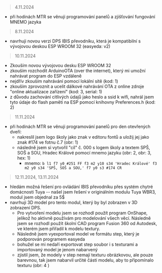 

>4.11.2024
- při hodinách MTR se věnuji programování panelů a zjišťování fungování MNEMO jazyka

>8.11.2024
- navrhuji novou verzi DPS IBIS převodníku, která je kompatibilní s vývojovou deskou ESP WROOM 32 (easyeda: v2)

>10.11.2024
- Zkouším novou vývojovou desku ESP WROOM 32
- zkouším rozchodit ArduinoOTA (over the internet), který mi umožní nahrávat program do ESP vzdáleně
- nejdřív zkouším nahrávání pomocí lokální sítě (kod: 1)
- zkouším zprovoznit a ucelit dálkové nahrávání OTA z online zdroje "online aktualizace zařízení" (kod: 3, serial: 1)
- z důvodu zachování citlivých údajů jako heslo a ssid k wifi, nahrál jsem tyto údaje do flash paměti na ESP pomocí knihovny Preferences.h (kod: 2)

>11.11.2024
- při hodinách MTR se věnuji programování panelů pro den otevřených dveří:
  - nakreslil jsem logo školy jako znak v editoru fontů a uložij jej jako znak #174 ve fotnu č.7 (obr: 1)
  - následně jsem si vytvořil "cíl" č. 000 s logem školy a textem SPŠ, SOŠ a SOU, Hradec Králové pomocí mnemo jazyku (obr: 2, obr: 3, hex: 1)
    - mnemo: `b l1 f7 y0 #251 FF f3 m2 y10 s34 'Hradec Králové' f3 m2 y0 s34 'SPŠ, SOŠ a SOU,' f7 y0 s3 #174 CR`

>12.11.2024, 13.11.2024
- hledám možná řešení pro ovládání IBIS převodníku přes systém chytré domácnosti Tuya -- našel jsem řešení v originálním modulu Tuya WBR3, modul jsem objednal za 5$
- navrhuji 3D model pro tento modul, který by byl zobrazen v 3D zobrazení DPS.
  - Pro vytvoření modelu jsem se rozhodl použít program OnShape, jelikož ho aktivně používám pro modelování všech věcí. Následně jsem se rozhodl použít školní CAD program Fusion 360 od Autodesk, ve kterém jsem přiřadil k modelu textury.
  - Následně jsem vyexportoval model ve formátu step, který je podporován programem easyeda
  - bohužel se mi nedaří exportovat step soubor i s texturami a importovaný model je jenom nabarvený
  - zjistil jsem, že modely v step nemají texturu obrázkovou, ale pouze barevnou, tak jsem nabarvil určité části modelu, aby to připomínalo texturu (obr: 4 )